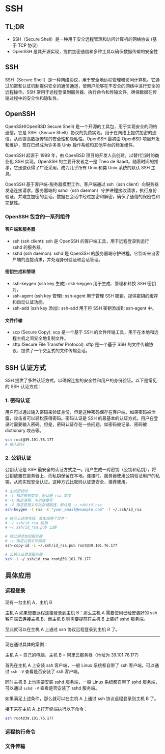 # SSH

## TL;DR

- SSH（Secure Shell）是一种用于安全远程管理和访问计算机的网络协议 (基于 TCP 协议)
- OpenSSH 是其开源实现，提供加密通信和多种工具以确保数据传输的安全性

## SSH

SSH（Secure Shell）是一种网络协议，用于安全地远程管理和访问计算机。它通过加密和认证机制提供安全的通信通道，使用户能够在不安全的网络中进行安全的远程操作。SSH 常用于远程登录到服务器、执行命令和传输文件，确保数据在传输过程中的安全性和隐私性。

## OpenSSH

OpenSSH(OpenBSD Secure Shell) 是一个开源的工具包，用于实现安全的网络通信。它是 SSH（Secure Shell）协议的免费实现，用于在网络上提供加密的通信，从而提高数据传输的安全性和隐私性。OpenSSH 最初由 OpenBSD 项目开发和维护，现在已经成为许多类 Unix 操作系统和其他平台的标准组件。

OpenSSH 起源于 1999 年，由 OpenBSD 项目的开发人员创建，以替代当时的商业化 SSH 实现。OpenSSH 的主要开发者之一是 Theo de Raadt。随着时间的推移，它迅速获得了广泛采用，成为几乎所有 Unix 和类 Unix 系统的默认 SSH 工具。

OpenSSH 基于客户端-服务器模型工作。客户端通过 ssh（ssh client）向服务器发送连接请求。服务器端的 sshd（ssh daemon）守护进程接收请求，执行身份验证，并建立加密的会话。数据在会话中经过加密和解密，确保了通信的保密性和完整性。

### OpenSSH 包含的一系列组件

#### 客户端和服务器

- ssh (ssh client): ssh 是 OpenSSH 的客户端工具，用于远程登录到运行 sshd 的服务器。
- sshd (ssh daemon): sshd 是 OpenSSH 的服务器端守护进程，它监听来自客户端的连接请求，并处理身份验证和会话管理。

#### 密钥生成和管理

- ssh-keygen (ssh key 生成): ssh-keygen 用于生成、管理和转换 SSH 密钥对。
- ssh-agent (ssh key 管理): ssh-agent 用于管理 SSH 密钥，提供密钥的缓存和自动认证功能。
- ssh-add (ssh key 添加): ssh-add 用于将 SSH 密钥添加到 ssh-agent 中。

#### 文件传输

- scp (Secure Copy): scp 是一个基于 SSH 的文件传输工具，用于在本地和远程主机之间安全地复制文件。
- sftp (Secure File Transfer Protocol): sftp 是一个基于 SSH 的文件传输协议，提供了一个交互式的文件传输会话。

## SSH 认证方式

SSH 提供了多种认证方式，以确保连接的安全性和用户的身份验证。以下是常见的 SSH 认证方式：

### 1. 密码认证

用户可以通过输入密码来验证身份，但是这种密码保存在客户端，如果密码被泄露，攻击者可以轻松获得密码。密码认证是 SSH 的最基本的认证方式，用户在登录时需要输入密码。但是，密码认证存在一些问题，如密码被记录、密码被 dictionary 攻击等。

```bash
ssh root@39.101.76.177
# 输入密码
```

### 2. 公钥认证

公钥认证是 SSH 最安全的认证方式之一。用户生成一对密钥（公钥和私钥），将公钥放置在服务器上，而私钥保留在本地。连接时，服务器使用公钥验证用户的私钥，从而实现安全认证。这种方式比密码认证更安全，推荐使用。

```bash
# 生成密钥对
# -t 指定密钥类型，默认是 rsa 类型
# -C 指定注释，可以随便写
# -f 指定密钥文件的存储路径，默认是 ~/.ssh/id_rsa
ssh-keygen -t rsa -C "your_email@example.com" -f ~/.ssh/id_rsa

# 执行上述命令后，会生成两个文件：
# ~/.ssh/id_rsa 私钥
# ~/.ssh/id_rsa.pub 公钥

# 将公钥添加到服务器
# -i 指定公钥文件路径
ssh-copy-id -i ~/.ssh/id_rsa.pub root@39.101.76.177

# 公钥认证登录服务器
ssh -i ~/.ssh/id_rsa root@39.101.76.177
```

## 具体应用

### 远程登录

现有一台主机 A，主机 B

主机 A 如果想要远程连接登录到主机 B：那么主机 A 需要使用已经安装好的 ssh 客户端去连接主机 B，而主机 B 则需要提前在主机 B 上装好 sshd 服务端。

至此就可以在主机 A 上通过 ssh 协议远程登录到主机 B 了。

---

现在通过具体的案例：

主机 A = 自己的电脑，主机 B = 阿里云服务器（地址为 39.101.76.177）

首先在主机 A 上安装 ssh 客户端，一般 Linux 系统都自带了 ssh 客户端，可以通过 `ssh -V` 查看是否安装了 ssh 客户端。

同时主机 B 上也需要安装 sshd 服务端，一般 Linux 系统都自带了 sshd 服务端，可以通过 `sshd -V` 查看是否安装了 sshd 服务端。

如果满足上述条件，那么就可以在主机 A 上通过 ssh 协议远程登录到主机 B 了。

接下来在主机 A 上打开终端执行以下命令：

```bash
ssh root@39.101.76.177
```

### 远程执行命令

### 文件传输
